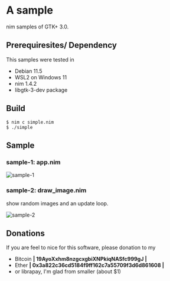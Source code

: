 A sample
=========================================================
nim samples of GTK+ 3.0.


Prerequiresites/ Dependency
--------------------------
This samples were tested in

- Debian 11.5
- WSL2 on Windows 11
- nim 1.4.2
- libgtk-3-dev package



Build
--------------------------

```shell
$ nim c simple.nim
$ ./simple
```


Sample
--------------------------

### sample-1: app.nim

![sample-1](https://user-images.githubusercontent.com/11357613/197081053-4741b415-ae4f-4434-a643-da94a1777972.png)


### sample-2: draw_image.nim
show random images and an update loop.

![sample-2](https://user-images.githubusercontent.com/11357613/199361872-6443c4d0-7b88-4dbe-8d3f-7c5c3626a871.png)


Donations
---------------------
If you are feel to nice for this software, please donation to my

- Bitcoin **| 19AyoXxhm8nzgcxgbiXNPkiqNASfc999gJ |**
- Ether **| 0x3a822c36cd5184f9ff162c7a55709f3d6d861608 |**
- or librapay, I'm glad from smaller (about $1)

<!-- vi: fdm=marker
  -->

